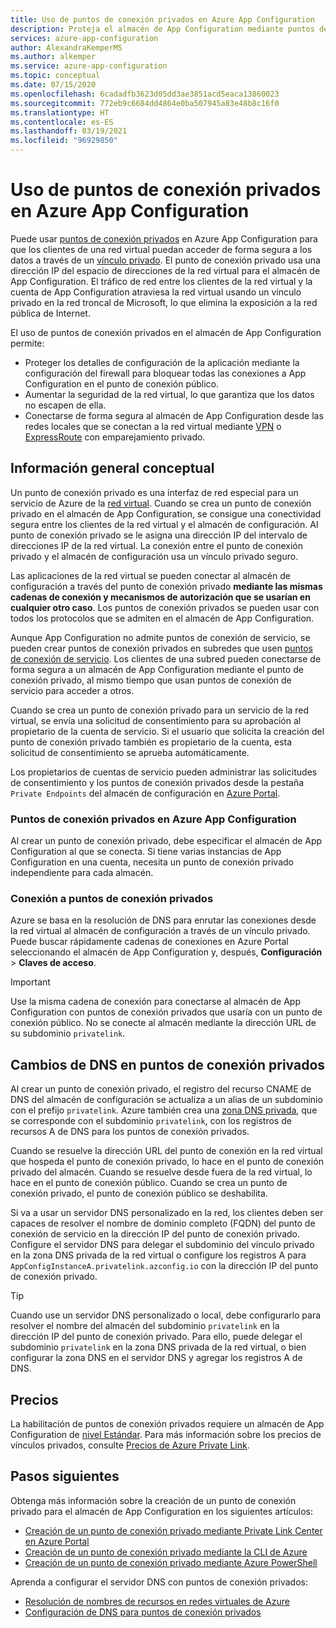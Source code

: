 ```yaml
---
title: Uso de puntos de conexión privados en Azure App Configuration
description: Proteja el almacén de App Configuration mediante puntos de conexión privados.
services: azure-app-configuration
author: AlexandraKemperMS
ms.author: alkemper
ms.service: azure-app-configuration
ms.topic: conceptual
ms.date: 07/15/2020
ms.openlocfilehash: 6cadadfb3623d05dd3ae3851acd5eaca13860023
ms.sourcegitcommit: 772eb9c6684dd4864e0ba507945a83e48b8c16f0
ms.translationtype: HT
ms.contentlocale: es-ES
ms.lasthandoff: 03/19/2021
ms.locfileid: "96929850"
---
```

# <a name="using-private-endpoints-for-azure-app-configuration"></a>Uso de puntos de conexión privados en Azure App Configuration

Puede usar [puntos de conexión privados](../private-link/private-endpoint-overview.md) en Azure App Configuration para que los clientes de una red virtual puedan acceder de forma segura a los datos a través de un [vínculo privado](../private-link/private-link-overview.md). El punto de conexión privado usa una dirección IP del espacio de direcciones de la red virtual para el almacén de App Configuration. El tráfico de red entre los clientes de la red virtual y la cuenta de App Configuration atraviesa la red virtual usando un vínculo privado en la red troncal de Microsoft, lo que elimina la exposición a la red pública de Internet.

El uso de puntos de conexión privados en el almacén de App Configuration permite:
- Proteger los detalles de configuración de la aplicación mediante la configuración del firewall para bloquear todas las conexiones a App Configuration en el punto de conexión público.
- Aumentar la seguridad de la red virtual, lo que garantiza que los datos no escapen de ella.
- Conectarse de forma segura al almacén de App Configuration desde las redes locales que se conectan a la red virtual mediante [VPN](../vpn-gateway/vpn-gateway-about-vpngateways.md) o [ExpressRoute](../expressroute/expressroute-locations.md) con emparejamiento privado.

## <a name="conceptual-overview"></a>Información general conceptual

Un punto de conexión privado es una interfaz de red especial para un servicio de Azure de la [red virtual](../virtual-network/virtual-networks-overview.md). Cuando se crea un punto de conexión privado en el almacén de App Configuration, se consigue una conectividad segura entre los clientes de la red virtual y el almacén de configuración. Al punto de conexión privado se le asigna una dirección IP del intervalo de direcciones IP de la red virtual. La conexión entre el punto de conexión privado y el almacén de configuración usa un vínculo privado seguro.

Las aplicaciones de la red virtual se pueden conectar al almacén de configuración a través del punto de conexión privado **mediante las mismas cadenas de conexión y mecanismos de autorización que se usarían en cualquier otro caso**. Los puntos de conexión privados se pueden usar con todos los protocolos que se admiten en el almacén de App Configuration.

Aunque App Configuration no admite puntos de conexión de servicio, se pueden crear puntos de conexión privados en subredes que usen [puntos de conexión de servicio](../virtual-network/virtual-network-service-endpoints-overview.md). Los clientes de una subred pueden conectarse de forma segura a un almacén de App Configuration mediante el punto de conexión privado, al mismo tiempo que usan puntos de conexión de servicio para acceder a otros.  

Cuando se crea un punto de conexión privado para un servicio de la red virtual, se envía una solicitud de consentimiento para su aprobación al propietario de la cuenta de servicio. Si el usuario que solicita la creación del punto de conexión privado también es propietario de la cuenta, esta solicitud de consentimiento se aprueba automáticamente.

Los propietarios de cuentas de servicio pueden administrar las solicitudes de consentimiento y los puntos de conexión privados desde la pestaña `Private Endpoints` del almacén de configuración en [Azure Portal](https://portal.azure.com).

### <a name="private-endpoints-for-app-configuration"></a>Puntos de conexión privados en Azure App Configuration 

Al crear un punto de conexión privado, debe especificar el almacén de App Configuration al que se conecta. Si tiene varias instancias de App Configuration en una cuenta, necesita un punto de conexión privado independiente para cada almacén.

### <a name="connecting-to-private-endpoints"></a>Conexión a puntos de conexión privados

Azure se basa en la resolución de DNS para enrutar las conexiones desde la red virtual al almacén de configuración a través de un vínculo privado. Puede buscar rápidamente cadenas de conexiones en Azure Portal seleccionando el almacén de App Configuration y, después, **Configuración** > **Claves de acceso**.  

> [!IMPORTANT]
> Use la misma cadena de conexión para conectarse al almacén de App Configuration con puntos de conexión privados que usaría con un punto de conexión público. No se conecte al almacén mediante la dirección URL de su subdominio `privatelink`.

## <a name="dns-changes-for-private-endpoints"></a>Cambios de DNS en puntos de conexión privados

Al crear un punto de conexión privado, el registro del recurso CNAME de DNS del almacén de configuración se actualiza a un alias de un subdominio con el prefijo `privatelink`. Azure también crea una [zona DNS privada](../dns/private-dns-overview.md), que se corresponde con el subdominio `privatelink`, con los registros de recursos A de DNS para los puntos de conexión privados.

Cuando se resuelve la dirección URL del punto de conexión en la red virtual que hospeda el punto de conexión privado, lo hace en el punto de conexión privado del almacén. Cuando se resuelve desde fuera de la red virtual, lo hace en el punto de conexión público. Cuando se crea un punto de conexión privado, el punto de conexión público se deshabilita.

Si va a usar un servidor DNS personalizado en la red, los clientes deben ser capaces de resolver el nombre de dominio completo (FQDN) del punto de conexión de servicio en la dirección IP del punto de conexión privado. Configure el servidor DNS para delegar el subdominio del vínculo privado en la zona DNS privada de la red virtual o configure los registros A para `AppConfigInstanceA.privatelink.azconfig.io` con la dirección IP del punto de conexión privado.

> [!TIP]
> Cuando use un servidor DNS personalizado o local, debe configurarlo para resolver el nombre del almacén del subdominio `privatelink` en la dirección IP del punto de conexión privado. Para ello, puede delegar el subdominio `privatelink` en la zona DNS privada de la red virtual, o bien configurar la zona DNS en el servidor DNS y agregar los registros A de DNS.

## <a name="pricing"></a>Precios

La habilitación de puntos de conexión privados requiere un almacén de App Configuration de [nivel Estándar](https://azure.microsoft.com/pricing/details/app-configuration/).  Para más información sobre los precios de vínculos privados, consulte [Precios de Azure Private Link](https://azure.microsoft.com/pricing/details/private-link).

## <a name="next-steps"></a>Pasos siguientes

Obtenga más información sobre la creación de un punto de conexión privado para el almacén de App Configuration en los siguientes artículos:

- [Creación de un punto de conexión privado mediante Private Link Center en Azure Portal](../private-link/create-private-endpoint-portal.md)
- [Creación de un punto de conexión privado mediante la CLI de Azure](../private-link/create-private-endpoint-cli.md)
- [Creación de un punto de conexión privado mediante Azure PowerShell](../private-link/create-private-endpoint-powershell.md)

Aprenda a configurar el servidor DNS con puntos de conexión privados:

- [Resolución de nombres de recursos en redes virtuales de Azure](../virtual-network/virtual-networks-name-resolution-for-vms-and-role-instances.md#name-resolution-that-uses-your-own-dns-server)
- [Configuración de DNS para puntos de conexión privados](../private-link/private-endpoint-overview.md#dns-configuration)